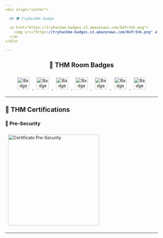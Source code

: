 ```yaml
---
<div align="center">
  
  ## 🛡️ TryHackMe Badge
  
  <a href="https://tryhackme-badges.s3.amazonaws.com/0xFr3nk.png">
    <img src="https://tryhackme-badges.s3.amazonaws.com/0xFr3nk.png" alt="TryHackMe Badge di 0xFr3nk" style="border: 0;" />
  </a>
</div>

---
```

<div align="center">

  ## 🏅 THM Room Badges

</div>

<p align="center">
  <a href="https://assets.tryhackme.com/room-badges/edf574a9fc2719ecf3abfafa5fb53d89.png">
    <img src="https://assets.tryhackme.com/img/badges/networkfundamentals.svg" alt="Badge Networking Nerd" width="40" style="margin: 10px; border: 0;"/>
  </a>
  
  <a href="https://assets.tryhackme.com/room-badges/73c23cf1c9ecd8277cae9256b3d0a7ec.png">
    <img src="https://assets.tryhackme.com/img/badges/webbed.svg" alt="Badge Webbed" width="40" style="margin: 10px; border: 0;"/>
  </a>

  <a href="https://assets.tryhackme.com/room-badges/bcde64f41e425a4ffc15f6cab4c5b7ad.png">
    <img src="https://assets.tryhackme.com/img/badges/howthewebworks.svg" alt="Badge World Wide Web" width="40" style="margin: 10px; border: 0;"/>
  </a>

  <a href="https://assets.tryhackme.com/room-badges/e9a1f8442f282ea6ca86ead210150c62.png">
    <img src="https://assets.tryhackme.com/img/badges/linux.svg" alt="Badge cat linux.txt" width="40" style="margin: 10px; border: 0;"/>
  </a>

  <a href="https://assets.tryhackme.com/room-badges/13459cada1bfb30e0ccf9051a7a745e3.png">
    <img src="https://assets.tryhackme.com/img/badges/streak7.svg" alt="Badge 7 Day Streak" width="40" style="margin: 10px; border: 0;"/>
  </a>

  <a href="https://assets.tryhackme.com/room-badges/37d42beb92697a0ba87baea699f98005.png">
    <img src="https://assets.tryhackme.com/img/badges/metasploit.svg" alt="Badge Metasploitable" width="40" style="margin: 10px; border: 0;"/>
  </a>

  <a href="https://assets.tryhackme.com/room-badges/98c2ad830d9f2ff975712894746cd4b5.png">
    <img src="https://assets.tryhackme.com/img/badges/blue.svg" alt="Badge Blue" width="40" style="margin: 10px; border: 0;"/>
  </a>
</p>

---

## 📜 THM Certifications

### 🧠 Pre-Security

<p align="left">
  <a href="https://tryhackme-certificates.s3-eu-west-1.amazonaws.com/THM-VSPWI1JDVU.pdf">
    <img src="https://github.com/francesco-rinald1/My-Certification-Journey/blob/main/THM-Certificates/THM-PreSecurity.png" alt="Certificato Pre-Security" width="300" style="margin: 10px; border: 0;"/>
  </a>
</p>

---
